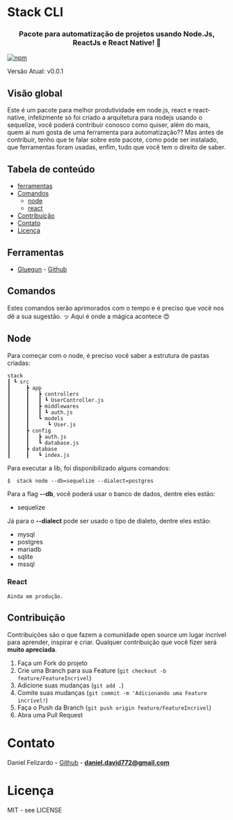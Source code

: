 # Stack CLI

<h3 align="center">
Pacote para automatização de projetos usando Node.Js, ReactJs e React Native! 🚀
</h3>
<div>

[![npm](https://img.shields.io/badge/npm-v6.9.0-brightgreen.svg)](https://www.npmjs.com/package/stack-nr)
<p>Versão Atual: v0.0.1</p>
</div>

## Visão global

<p>Este é um pacote para melhor produtividade em node.js, react e react-native, infelizmente só foi criado a arquitetura para nodejs usando o sequelize, você poderá contribuir conosco como quiser, além do mais, quem ai num gosta de uma ferramenta para automatização??
Mas antes de contribuir, tenho que te falar sobre este pacote, como pode ser instalado, que ferramentas foram usadas, enfim, tudo que você tem o direito de saber.</p>

## Tabela de conteúdo

- [ferramentas](#ferramentas)
- [Comandos](#comandos)
  - [node](#node)
  - [react](#react)
- [Contribuição](#contribuição)
- [Contato](#contato)
- [Licença](#licença)

## Ferramentas

  - [Gluegun](https://www.npmjs.com/package/gluegun) - [Github](https://github.com/infinitered/gluegun/tree/master/docs)

## Comandos

Estes comandos serão aprimorados com o tempo e é preciso que você nos dê a sua sugestão. ッ
Aqui é onde a mágica acontece 😍

## Node

Para começar com o node, é preciso você saber a estrutura de pastas criadas:

````
stack 
┃ ┗ src
┃     ┣ app
┃     ┃   ┣ controllers
┃     ┃   ┃ ┗ UserController.js
┃     ┃   ┣ middlewares
┃     ┃   ┃ ┗ auth.js
┃     ┃   ┗ models
┃     ┃      ┗ User.js
┃     ┣ config
┃     ┃   ┣ auth.js
┃     ┃   ┗ database.js
┃     ┣ database
┃     ┃   ┗ index.js

````

Para executar a lib, foi disponibilizado alguns comandos:

````shell
$  stack node --db=sequelize --dialect=postgres
````
Para a flag **--db**, você poderá usar o banco de dados, dentre eles estão:

- sequelize

Já para o **--dialect** pode ser usado o tipo de dialeto, dentre eles estão:

- mysql
- postgres
- mariadb
- sqlite
- mssql

### React

````
Ainda em produção.
````

## Contribuição

Contribuições são o que fazem a comunidade open source um lugar incrível para aprender, inspirar e criar. Qualquer contribuição que você fizer será **muito apreciada**.

1. Faça um Fork do projeto
2. Crie uma Branch para sua Feature (`git checkout -b feature/FeatureIncrivel`)
3. Adicione suas mudanças (`git add .`)
4. Comite suas mudanças (`git commit -m 'Adicionando uma Feature incrível!`)
5. Faça o Push da Branch (`git push origin feature/FeatureIncrivel`)
6. Abra uma Pull Request

<!-- CONTACT -->

# Contato

Daniel Felizardo - [Github](https://github.com/danielfelizardo2017) - **daniel.david772@gmail.com**

# Licença

MIT - see LICENSE